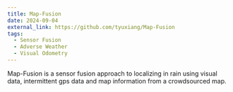 ```yaml
---
title: Map-Fusion
date: 2024-09-04
external_link: https://github.com/tyuxiang/Map-Fusion
tags:
  - Sensor Fusion
  - Adverse Weather
  - Visual Odometry
---
```


Map-Fusion is a sensor fusion approach to localizing in rain using visual data, intermittent gps data and map information from a crowdsourced map.

<!--more-->
